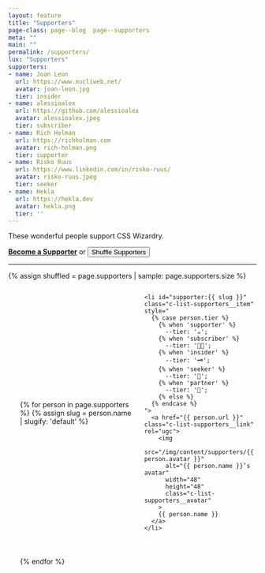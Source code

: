 ```yaml
---
layout: feature
title: "Supporters"
page-class: page--blog  page--supporters
meta: ""
main: ""
permalink: /supporters/
lux: "Supporters"
supporters:
- name: Joan Leon
  url: https://www.nucliweb.net/
  avatar: joan-leon.jpg
  tier: insider
- name: alessioalex
  url: https://github.com/alessioalex
  avatar: alessioalex.jpeg
  tier: subscriber
- name: Rich Holman
  url: https://richholman.com
  avatar: rich-holman.png
  tier: supporter
- name: Risko Ruus
  url: https://www.linkedin.com/in/risko-ruus/
  avatar: risko-ruus.jpeg
  tier: seeker
- name: Hekla
  url: https://hekla.dev
  avatar: hekla.png
  tier: ''
---
```


<style>

  .c-list-supporters {
    list-style: none;
    margin-left: 0;
    display: grid;
    grid-template-columns: repeat(auto-fill, minmax(180px, 1fr));
    gap: 1.5rem;
    align-items: center;
  }

    .c-list-supporters__item {
      display: flex;
      align-items: center;
      width: 100%;
      position: relative;
    }

    .c-list-supporters__item:target {
      background-color: #ffc;
      outline: 0.75rem solid #ffc;
      scroll-margin-block-start: 1.5rem;
    }

      .c-list-supporters__item::before {
          content: var(--tier);
          position: absolute;
          top:  0;
          left: 0;
          transform: translate(-25%, -25%);
          font-size: 1.5rem;
          line-height: 1;
          width: 1em;
          background-color: #f9f9f9;
          border-radius: 100%;
      }

      .c-list-supporters__link {
        text-decoration: none;
        display: flex;
        align-items: center;
        width: 100%;
        gap: 0.75rem;
      }

        .c-list-supporters__avatar {
          border-radius: 50%;
          flex-shrink: 0;
          width:  4.5rem;
          height: 4.5rem;
          object-fit: cover;
        }

  </style>

These wonderful people support CSS Wizardry.

<a href="https://csswizardry.gumroad.com/l/subscribe" class="btn  btn--positive"><b>Become a Supporter</b></a>
or
<button class="btn  btn--small" id="jsRandomiseSupporters">Shuffle<span class="hide"> Supporters</span></button>

- - -

{% assign shuffled = page.supporters | sample: page.supporters.size %}
<ul id="jsSupportersList" class="c-list-supporters">

  {% for person in page.supporters %}
    {% assign slug = person.name | slugify: 'default' %}

    <li id="supporter:{{ slug }}" class="c-list-supporters__item" style="
      {% case person.tier %}
        {% when 'supporter' %}
          --tier: '☕️';
        {% when 'subscriber' %}
          --tier: '🧑‍💻';
        {% when 'insider' %}
          --tier: '🗝️';
        {% when 'seeker' %}
          --tier: '🔮';
        {% when 'partner' %}
          --tier: '🤝';
        {% else %}
      {% endcase %}
    ">
      <a href="{{ person.url }}" class="c-list-supporters__link" rel="ugc">
        <img
          src="/img/content/supporters/{{ person.avatar }}"
          alt="{{ person.name }}’s avatar"
          width="48"
          height="48"
          class="c-list-supporters__avatar"
        >
        {{ person.name }}
      </a>
    </li>
  {% endfor %}

</ul>

<script>
(() => {

  function randomiseSupporters() {
    const list = document.getElementById('jsSupportersList');
    const items = Array.from(list.children);

    for (let i = items.length - 1; i > 0; i--) {
      const j = Math.floor(Math.random() * (i + 1));
      [items[i], items[j]] = [items[j], items[i]];
    }

    items.forEach(item => list.appendChild(item));
  }

  randomiseSupporters();
  document.getElementById('jsRandomiseSupporters')
    .addEventListener('click', randomiseSupporters);

})();
</script>
